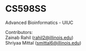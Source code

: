 # CS598SS
Advanced Bioinformatics - UIUC 

Contributors:  </br>
Zainab Rahil (rahil2@illinois.edu) </br>
Shriyaa Mittal (smittal6@illinois.edu) 
